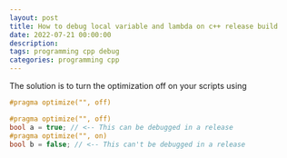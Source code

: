 ```yaml
---
layout: post
title: How to debug local variable and lambda on c++ release build
date: 2022-07-21 00:00:00
description:
tags: programming cpp debug
categories: programming cpp
---
```


The solution is to turn the optimization off on your scripts using

```cpp
#pragma optimize("", off)
```

```cpp
#pragma optimize("", off)
bool a = true; // <-- This can be debugged in a release
#pragma optimize("", on)
bool b = false; // <-- This can't be debugged in a release
```